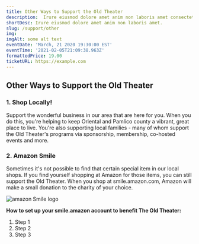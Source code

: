 ```yaml
---
title: Other Ways to Support the Old Theater
description:  Irure eiusmod dolore amet anim non laboris amet consectetur quis laboris consectetur. Ad dolore et pariatur ad sit ex officia ipsum proident adipisicing pariatur culpa duis. Irure nulla excepteur nulla dolore quis reprehenderit elit aliqua dolor voluptate anim do elit cupidatat.
shortDesc: Irure eiusmod dolore amet anim non laboris amet.
slug: /support/other
img: 
imgAlt: some alt text
eventDate: 'March, 21 2020 19:30:00 EST'
eventTime: '2021-02-05T21:09:38.963Z'
formattedPrice: 19.00
ticketURL: https://example.com
---
```


## Other Ways to Support the Old Theater

### 1.  Shop Locally!  
Support the wonderful business in our area that are here for you. When you do this, you're helping to keep Oriental and Pamlico county a vibrant, great place to live. You're also supporting local families - many of whom support the Old Theater's programs via sponsorship, membership, co-hosted events and more.

### 2. Amazon Smile  
Sometimes it's not possible to find that certain special item in our local shops. If you find yourself shopping at Amazon for those items, you can still support the Old Theater. When you shop at smile.amazon.com, Amazon will make a small donation to the charity of your choice.

![amazon Smile logo](https://old-theater-pics.netlify.app/img/amazon-smile-sm.jpg)

**How to set up your smile.amazon account to benefit The Old Theater:**  
1. Step 1  
2. Step 2  
3. Step 3  

